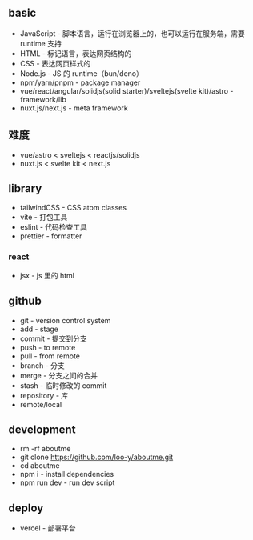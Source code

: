 ## basic

- JavaScript - 脚本语言，运行在浏览器上的，也可以运行在服务端，需要 runtime 支持
- HTML - 标记语言，表达网页结构的
- CSS - 表达网页样式的
- Node.js - JS 的 runtime（bun/deno）
- npm/yarn/pnpm - package manager
- vue/react/angular/solidjs(solid starter)/sveltejs(svelte kit)/astro - framework/lib
- nuxt.js/next.js - meta framework

## 难度

- vue/astro < sveltejs < reactjs/solidjs
- nuxt.js < svelte kit < next.js

## library

- tailwindCSS - CSS atom classes
- vite - 打包工具
- eslint - 代码检查工具
- prettier - formatter

### react

- jsx - js 里的 html

## github

- git - version control system
- add - stage
- commit - 提交到分支
- push - to remote
- pull - from remote
- branch - 分支
- merge - 分支之间的合并
- stash - 临时修改的 commit
- repository - 库
- remote/local

## development

- rm -rf aboutme
- git clone https://github.com/loo-y/aboutme.git
- cd aboutme
- npm i - install dependencies
- npm run dev - run dev script

## deploy

- vercel - 部署平台
